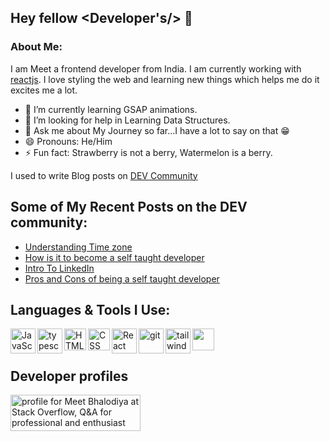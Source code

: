 ## Hey fellow <Developer's/> 👋

### About Me:

I am Meet a frontend developer from India.
I am currently working with [reactjs](https://react.dev/). I love styling the web and learning new things which helps me do it excites me a lot.

- 🌱 I’m currently learning GSAP animations.
- 🤔 I’m looking for help in Learning Data Structures.
- 💬 Ask me about My Journey so far...I have a lot to say on that 😁
- 😄 Pronouns: He/Him
- ⚡ Fun fact: Strawberry is not a berry, Watermelon is a berry.

I used to write Blog posts on [DEV Community](https://dev.to/meetbhalodiya)

## Some of My Recent Posts on the DEV community:

- [Understanding Time zone](https://dev.to/meetbhalodiya/understanding-time-zones-4dpc)
- [How is it to become a self taught developer](https://dev.to/meetbhalodiya/how-is-it-to-become-a-self-taught-developer-of6)
- [Intro To LinkedIn](https://dev.to/meetbhalodiya/tell-who-you-are-what-you-do-2e7b)
- [Pros and Cons of being a self taught developer](https://dev.to/meetbhalodiya/is-it-good-to-be-a-self-taught-developer--5dpe)


## Languages & Tools I Use:

<a
				href='https://developer.mozilla.org/en-US/docs/Web/JavaScript'
				target='_blank'
			>
				<img
					align='left'
					alt='JavaScript'
					height='40px'
					src='https://user-images.githubusercontent.com/82386196/182672977-31a2eb3e-6a41-4abc-97f7-b9a9b9b6012b.svg'
				/>
			</a>
			<a href='https://www.typescriptlang.org/' target='_blank'>
				<img
					align='left'
					alt='typescript'
					height='40px'
					src='https://user-images.githubusercontent.com/82386196/190183530-47f75701-5df3-4f04-9e6a-8ee58f974f19.png'
				/>
			</a>
			<a
				href='https://developer.mozilla.org/en-US/docs/Glossary/HTML5'
				target='_blank'
			>
				<img
					align='left'
					alt='HTML'
					height='35px'
					src='https://user-images.githubusercontent.com/82386196/182662461-f70aa8d5-9c74-4ed7-ae5d-5b60bf08c076.png'
				/>
			</a>
			<a
				href='https://developer.mozilla.org/en-US/docs/Web/CSS'
				target='_blank'
			>
				<img
					align='left'
					alt='CSS'
					height='35px'
					src='https://user-images.githubusercontent.com/82386196/182673305-b358a57a-c76d-4323-a148-7a68e09f4ab4.png'
				/>
			</a>
			<a href='https://reactjs.org/' target='_blank'>
				<img
					align='left'
					alt='React'
					height='40px'
					src='https://user-images.githubusercontent.com/82386196/182673553-fdc9a035-43b0-4dc8-bfe9-4452b1583e7d.svg'
				/>
			</a>
			<a href='https://git-scm.com/' target='_blank'>
				<img
					align='left'
					alt='git'
					height='40px'
					src='https://user-images.githubusercontent.com/82386196/182673620-a4b6216e-ecc9-47fe-892b-c0d1883f69cd.svg'
				/>
			</a>
			<a href='https://tailwindcss.com/' target='_blank'>
				<img
					align='left'
					alt='tailwind'
					height='40px'
					src='https://user-images.githubusercontent.com/82386196/190179133-34d325a9-92a4-437a-89f3-25eb01039865.png'
				/>
			</a>
			<a href='https://mui.com/' target='_blank'>
				<img
					align='left'
					alt=''
					height='35px'
					src='https://user-images.githubusercontent.com/82386196/190182938-3680085a-8888-46a0-9296-115bc5fb22e9.png'
				/>
			</a>
			<br/>
			<br/>
 ## Developer profiles
<a href="https://stackoverflow.com/users/15759228/meet-bhalodiya">
	<img src="https://stackoverflow.com/users/flair/15759228.png?theme=dark" width="208" height="58" alt="profile for Meet Bhalodiya at Stack Overflow, Q&amp;A for professional and enthusiast programmers" title="profile for Meet Bhalodiya at Stack Overflow, Q&amp;A for professional and enthusiast programmers">
</a>

